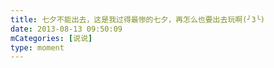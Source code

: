 ```yaml
---
title: 七夕不能出去，这是我过得最惨的七夕，再怎么也要出去玩啊(╯3╰)
date: 2013-08-13 09:50:09
mCategories: [说说]
type: moment
---
```


<div id="pics-20130813095009"></div>

<script src="/lib/moment/pics.js"></script>
<script>
var data = [
    {"link": "2013-08-13_000001.jpeg", "type": "shuoshuo"}
];
picsRender(data, "pics-20130813095009");
</script>
